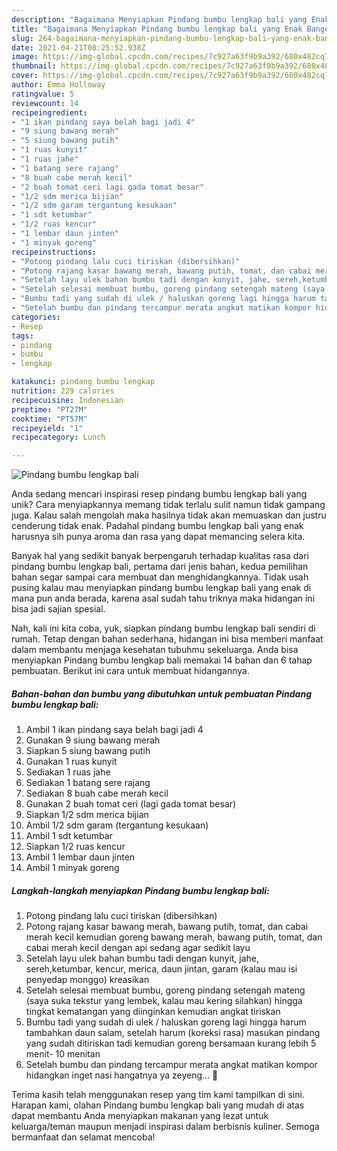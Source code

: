 ```yaml
---
description: "Bagaimana Menyiapkan Pindang bumbu lengkap bali yang Enak Banget"
title: "Bagaimana Menyiapkan Pindang bumbu lengkap bali yang Enak Banget"
slug: 264-bagaimana-menyiapkan-pindang-bumbu-lengkap-bali-yang-enak-banget
date: 2021-04-21T08:25:52.938Z
image: https://img-global.cpcdn.com/recipes/7c927a63f9b9a392/680x482cq70/pindang-bumbu-lengkap-bali-foto-resep-utama.jpg
thumbnail: https://img-global.cpcdn.com/recipes/7c927a63f9b9a392/680x482cq70/pindang-bumbu-lengkap-bali-foto-resep-utama.jpg
cover: https://img-global.cpcdn.com/recipes/7c927a63f9b9a392/680x482cq70/pindang-bumbu-lengkap-bali-foto-resep-utama.jpg
author: Emma Holloway
ratingvalue: 5
reviewcount: 14
recipeingredient:
- "1 ikan pindang saya belah bagi jadi 4"
- "9 siung bawang merah"
- "5 siung bawang putih"
- "1 ruas kunyit"
- "1 ruas jahe"
- "1 batang sere rajang"
- "8 buah cabe merah kecil"
- "2 buah tomat ceri lagi gada tomat besar"
- "1/2 sdm merica bijian"
- "1/2 sdm garam tergantung kesukaan"
- "1 sdt ketumbar"
- "1/2 ruas kencur"
- "1 lembar daun jinten"
- "1 minyak goreng"
recipeinstructions:
- "Potong pindang lalu cuci tiriskan (dibersihkan)"
- "Potong rajang kasar bawang merah, bawang putih, tomat, dan cabai merah kecil kemudian goreng bawang merah, bawang putih, tomat, dan cabai merah kecil dengan api sedang agar sedikit layu"
- "Setelah layu ulek bahan bumbu tadi dengan kunyit, jahe, sereh,ketumbar, kencur, merica, daun jintan, garam (kalau mau isi penyedap monggo) kreasikan"
- "Setelah selesai membuat bumbu, goreng pindang setengah mateng (saya suka tekstur yang lembek, kalau mau kering silahkan) hingga tingkat kematangan yang diinginkan kemudian angkat tiriskan"
- "Bumbu tadi yang sudah di ulek / haluskan goreng lagi hingga harum tambahkan daun salam, setelah harum (koreksi rasa) masukan pindang yang sudah ditiriskan tadi kemudian goreng bersamaan kurang lebih 5 menit- 10 menitan"
- "Setelah bumbu dan pindang tercampur merata angkat matikan kompor hidangkan inget nasi hangatnya ya zeyeng... 💋"
categories:
- Resep
tags:
- pindang
- bumbu
- lengkap

katakunci: pindang bumbu lengkap 
nutrition: 229 calories
recipecuisine: Indonesian
preptime: "PT27M"
cooktime: "PT57M"
recipeyield: "1"
recipecategory: Lunch

---
```



![Pindang bumbu lengkap bali](https://img-global.cpcdn.com/recipes/7c927a63f9b9a392/680x482cq70/pindang-bumbu-lengkap-bali-foto-resep-utama.jpg)

Anda sedang mencari inspirasi resep pindang bumbu lengkap bali yang unik? Cara menyiapkannya memang tidak terlalu sulit namun tidak gampang juga. Kalau salah mengolah maka hasilnya tidak akan memuaskan dan justru cenderung tidak enak. Padahal pindang bumbu lengkap bali yang enak harusnya sih punya aroma dan rasa yang dapat memancing selera kita.



Banyak hal yang sedikit banyak berpengaruh terhadap kualitas rasa dari pindang bumbu lengkap bali, pertama dari jenis bahan, kedua pemilihan bahan segar sampai cara membuat dan menghidangkannya. Tidak usah pusing kalau mau menyiapkan pindang bumbu lengkap bali yang enak di mana pun anda berada, karena asal sudah tahu triknya maka hidangan ini bisa jadi sajian spesial.


Nah, kali ini kita coba, yuk, siapkan pindang bumbu lengkap bali sendiri di rumah. Tetap dengan bahan sederhana, hidangan ini bisa memberi manfaat dalam membantu menjaga kesehatan tubuhmu sekeluarga. Anda bisa menyiapkan Pindang bumbu lengkap bali memakai 14 bahan dan 6 tahap pembuatan. Berikut ini cara untuk membuat hidangannya.

<!--inarticleads1-->

##### Bahan-bahan dan bumbu yang dibutuhkan untuk pembuatan Pindang bumbu lengkap bali:

1. Ambil 1 ikan pindang saya belah bagi jadi 4
1. Gunakan 9 siung bawang merah
1. Siapkan 5 siung bawang putih
1. Gunakan 1 ruas kunyit
1. Sediakan 1 ruas jahe
1. Sediakan 1 batang sere rajang
1. Sediakan 8 buah cabe merah kecil
1. Gunakan 2 buah tomat ceri (lagi gada tomat besar)
1. Siapkan 1/2 sdm merica bijian
1. Ambil 1/2 sdm garam (tergantung kesukaan)
1. Ambil 1 sdt ketumbar
1. Siapkan 1/2 ruas kencur
1. Ambil 1 lembar daun jinten
1. Ambil 1 minyak goreng




<!--inarticleads2-->

##### Langkah-langkah menyiapkan Pindang bumbu lengkap bali:

1. Potong pindang lalu cuci tiriskan (dibersihkan)
1. Potong rajang kasar bawang merah, bawang putih, tomat, dan cabai merah kecil kemudian goreng bawang merah, bawang putih, tomat, dan cabai merah kecil dengan api sedang agar sedikit layu
1. Setelah layu ulek bahan bumbu tadi dengan kunyit, jahe, sereh,ketumbar, kencur, merica, daun jintan, garam (kalau mau isi penyedap monggo) kreasikan
1. Setelah selesai membuat bumbu, goreng pindang setengah mateng (saya suka tekstur yang lembek, kalau mau kering silahkan) hingga tingkat kematangan yang diinginkan kemudian angkat tiriskan
1. Bumbu tadi yang sudah di ulek / haluskan goreng lagi hingga harum tambahkan daun salam, setelah harum (koreksi rasa) masukan pindang yang sudah ditiriskan tadi kemudian goreng bersamaan kurang lebih 5 menit- 10 menitan
1. Setelah bumbu dan pindang tercampur merata angkat matikan kompor hidangkan inget nasi hangatnya ya zeyeng... 💋




Terima kasih telah menggunakan resep yang tim kami tampilkan di sini. Harapan kami, olahan Pindang bumbu lengkap bali yang mudah di atas dapat membantu Anda menyiapkan makanan yang lezat untuk keluarga/teman maupun menjadi inspirasi dalam berbisnis kuliner. Semoga bermanfaat dan selamat mencoba!
